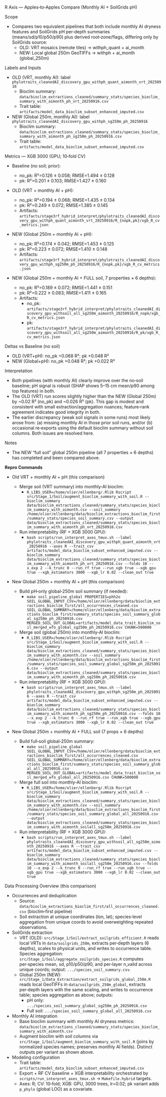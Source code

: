 R Axis — Apples‑to‑Apples Compare (Monthly AI + SoilGrids pH)

Scope
- Compares two equivalent pipelines that both include monthly AI dryness features and SoilGrids pH per‑depth summaries (means/sd/p10/p50/p90) plus derived root‑zone/flags, differing only by SoilGrids source:
  - OLD: VRT mosaics (remote tiles) → withph_quant + ai_month
  - NEW: Local global 250m GeoTIFFs → withph + ai_month (global_250m)

Labels and Inputs
- OLD (VRT, monthly AI): label `phylotraits_cleanedAI_discovery_gpu_withph_quant_aimonth_vrt_20250916`
  - Bioclim summary: `data/bioclim_extractions_cleaned/summary_stats/species_bioclim_summary_with_aimonth_ph_vrt_20250916.csv`
  - Trait table: `artifacts/model_data_bioclim_subset_enhanced_imputed.csv`
- NEW (Global 250m, monthly AI): label `phylotraits_cleanedAI_discovery_gpu_withph_sg250m_ph_20250916`
  - Bioclim summary: `data/bioclim_extractions_cleaned/summary_stats/species_bioclim_summary_with_aimonth_ph_sg250m_ph_20250916.csv`
  - Trait table: `artifacts/model_data_bioclim_subset_enhanced_imputed.csv`

Metrics — XGB 3000 (GPU; 10‑fold CV)
- Baseline (no soil; prior):
  - no_pk: R²=0.126 ± 0.058; RMSE=1.494 ± 0.128
  - pk:    R²=0.201 ± 0.103; RMSE=1.427 ± 0.160
- OLD (VRT + monthly AI + pH):
  - no_pk: R²=0.194 ± 0.068; RMSE=1.435 ± 0.134
  - pk:    R²=0.249 ± 0.072; RMSE=1.385 ± 0.145
  - Artifacts: `artifacts/stage3rf_hybrid_interpret/phylotraits_cleanedAI_discovery_gpu_withph_quant_aimonth_vrt_20250916/R_{nopk,pk}/xgb_R_cv_metrics.json`
- NEW (Global 250m + monthly AI + pH):
  - no_pk: R²=0.174 ± 0.042; RMSE=1.453 ± 0.125
  - pk:    R²=0.223 ± 0.072; RMSE=1.410 ± 0.148
  - Artifacts: `artifacts/stage3rf_hybrid_interpret/phylotraits_cleanedAI_discovery_gpu_withph_sg250m_ph_20250916/R_{nopk,pk}/xgb_R_cv_metrics.json`

- NEW (Global 250m + monthly AI + FULL soil, 7 properties × 6 depths):
  - no_pk: R²=0.189 ± 0.072; RMSE=1.441 ± 0.151
  - pk:    R²=0.222 ± 0.083; RMSE=1.411 ± 0.165
  - Artifacts:
    - no_pk: `artifacts/stage3rf_hybrid_interpret/phylotraits_cleanedAI_discovery_gpu_withsoil_all_sg250m_aimonth_20250916/R_nopk/xgb_R_cv_metrics.json`
    - pk:    `artifacts/stage3rf_hybrid_interpret/phylotraits_cleanedAI_discovery_gpu_withsoil_all_sg250m_aimonth_20250916/R_pk/xgb_R_cv_metrics.json`

Deltas vs Baseline (no soil)
- OLD (VRT+pH): no_pk +0.068 R²; pk +0.048 R²
- NEW (Global+pH): no_pk +0.048 R²; pk +0.022 R²

Interpretation
- Both pipelines (with monthly AI) clearly improve over the no‑soil baseline; pH signal is robust (SHAP shows 5–15 cm mean/p90 among top features) in both.
- The OLD (VRT) run scores slightly higher than the NEW (Global 250m) by ~0.02 R² (no_pk) and ~0.026 R² (pk). This gap is modest and consistent with small extraction/aggregation nuances; feature‑rank agreement indicates good integrity in both.
- The earlier discrepancy (weak soil signals in some runs) most likely arose from: (a) missing monthly AI in those prior soil runs, and/or (b) occasional re‑exports using the default bioclim summary without soil columns. Both issues are resolved here.

Notes
- The NEW “full soil” global 250m pipeline (all 7 properties × 6 depths) has completed and been compared above.

**Repro Commands**
- Old VRT + monthly AI + pH (this comparison)
  - Merge soil (VRT summary) into monthly‑AI bioclim:
    - `R_LIBS_USER=/home/olier/ellenberg/.Rlib Rscript src/Stage_1/Soil/augment_bioclim_summary_with_soil.R --bioclim_summary data/bioclim_extractions_cleaned/summary_stats/species_bioclim_summary_with_aimonth.csv --soil_summary /home/olier/ellenberg/data/bioclim_extractions_bioclim_first/summary_stats/species_soil_summary.csv --output data/bioclim_extractions_cleaned/summary_stats/species_bioclim_summary_with_aimonth_ph_vrt_20250916.csv`
  - Run interpretability (RF + XGB 3000 GPU):
    - `bash scripts/run_interpret_axes_tmux.sh --label phylotraits_cleanedAI_discovery_gpu_withph_quant_aimonth_vrt_20250916 --axes R --trait_csv artifacts/model_data_bioclim_subset_enhanced_imputed.csv --bioclim_summary data/bioclim_extractions_cleaned/summary_stats/species_bioclim_summary_with_aimonth_ph_vrt_20250916.csv --folds 10 --x_exp 2 --k_trunc 0 --run_rf true --run_xgb true --xgb_gpu true --xgb_estimators 3000 --xgb_lr 0.02 --clean_out true`
- New Global 250m + monthly AI + pH (this comparison)
  - Build pH‑only global‑250m soil summary (if needed):
    - `make soil_pipeline_global PROPERTIES=phh2o SOIL_GLOBAL_INPUT_CSV=/home/olier/ellenberg/data/bioclim_extractions_bioclim_first/all_occurrences_cleaned.csv SOIL_GLOBAL_SUMMARY=/home/olier/ellenberg/data/bioclim_extractions_bioclim_first/summary_stats/species_soil_summary_global_sg250m_ph_20250916.csv MERGED_SOIL_OUT_GLOBAL=artifacts/model_data_trait_bioclim_soil_merged_wfo_global_sg250m_ph_20250916.csv CHUNK=500000`
  - Merge soil (global 250m) into monthly‑AI bioclim:
    - `R_LIBS_USER=/home/olier/ellenberg/.Rlib Rscript src/Stage_1/Soil/augment_bioclim_summary_with_soil.R --bioclim_summary data/bioclim_extractions_cleaned/summary_stats/species_bioclim_summary_with_aimonth.csv --soil_summary /home/olier/ellenberg/data/bioclim_extractions_bioclim_first/summary_stats/species_soil_summary_global_sg250m_ph_20250916.csv --output data/bioclim_extractions_cleaned/summary_stats/species_bioclim_summary_with_aimonth_ph_sg250m_ph_20250916.csv`
  - Run interpretability (RF + XGB 3000 GPU):
    - `bash scripts/run_interpret_axes_tmux.sh --label phylotraits_cleanedAI_discovery_gpu_withph_sg250m_ph_20250916 --axes R --trait_csv artifacts/model_data_bioclim_subset_enhanced_imputed.csv --bioclim_summary data/bioclim_extractions_cleaned/summary_stats/species_bioclim_summary_with_aimonth_ph_sg250m_ph_20250916.csv --folds 10 --x_exp 2 --k_trunc 0 --run_rf true --run_xgb true --xgb_gpu true --xgb_estimators 3000 --xgb_lr 0.02 --clean_out true`

- New Global 250m + monthly AI + FULL soil (7 props × 6 depths)
  - Build full‑soil global‑250m summary:
    - `make soil_pipeline_global SOIL_GLOBAL_INPUT_CSV=/home/olier/ellenberg/data/bioclim_extractions_bioclim_first/all_occurrences_cleaned.csv SOIL_GLOBAL_SUMMARY=/home/olier/ellenberg/data/bioclim_extractions_bioclim_first/summary_stats/species_soil_summary_global_all_20250916.csv MERGED_SOIL_OUT_GLOBAL=artifacts/model_data_trait_bioclim_soil_merged_wfo_global_all_20250916.csv CHUNK=500000`
  - Merge full soil into monthly‑AI bioclim:
    - `R_LIBS_USER=/home/olier/ellenberg/.Rlib Rscript src/Stage_1/Soil/augment_bioclim_summary_with_soil.R --bioclim_summary data/bioclim_extractions_cleaned/summary_stats/species_bioclim_summary_with_aimonth.csv --soil_summary /home/olier/ellenberg/data/bioclim_extractions_bioclim_first/summary_stats/species_soil_summary_global_all_20250916.csv --output data/bioclim_extractions_cleaned/summary_stats/species_bioclim_summary_with_aimonth_soilall_sg250m_20250916.csv`
  - Run interpretability (RF + XGB 3000 GPU):
    - `bash scripts/run_interpret_axes_tmux.sh --label phylotraits_cleanedAI_discovery_gpu_withsoil_all_sg250m_aimonth_20250916 --axes R --trait_csv artifacts/model_data_bioclim_subset_enhanced_imputed.csv --bioclim_summary data/bioclim_extractions_cleaned/summary_stats/species_bioclim_summary_with_aimonth_soilall_sg250m_20250916.csv --folds 10 --x_exp 2 --k_trunc 0 --run_rf true --run_xgb true --xgb_gpu true --xgb_estimators 3000 --xgb_lr 0.02 --clean_out true`

Data Processing Overview (this comparison)
- Occurrences and deduplication
  - Source: `data/bioclim_extractions_bioclim_first/all_occurrences_cleaned.csv` (bioclim‑first pipeline)
  - Soil extraction at unique coordinates (lon, lat); species‑level aggregation from unique coords to avoid overweighting repeated observations.
- SoilGrids extraction
  - VRT (OLD): `src/Stage_1/Soil/extract_soilgrids_efficient.R` reads local VRTs in `data/soilgrids_250m`, extracts per‑depth layers (6 depths), scales to physical units, and writes to occurrence table. Species aggregation: `src/Stage_1/Soil/aggregate_soilgrids_species.R` computes per‑species mean, sd, p10/p50/p90, and per‑layer n_valid across unique coords; output: `.../species_soil_summary.csv`.
  - Global 250m (NEW): `src/Stage_1/Data_Extraction/extract_soilgrids_global_250m.R` reads local GeoTIFFs in `data/soilgrids_250m_global`, extracts per‑depth layers with the same scaling, and writes to occurrence table; species aggregation as above; outputs:
    - pH only: `.../species_soil_summary_global_sg250m_ph_20250916.csv`
    - Full soil: `.../species_soil_summary_global_all_20250916.csv`
- Monthly AI integration
  - Base bioclim summary with monthly AI dryness metrics: `data/bioclim_extractions_cleaned/summary_stats/species_bioclim_summary_with_aimonth.csv`
  - Augment bioclim with soil columns via `src/Stage_1/Soil/augment_bioclim_summary_with_soil.R` (joins by normalized species names; preserves monthly AI fields). Distinct outputs per variant as shown above.
- Modeling configuration
  - Trait table: `artifacts/model_data_bioclim_subset_enhanced_imputed.csv`
  - Export + RF CV baseline + XGB interpretability orchestrated by `scripts/run_interpret_axes_tmux.sh` → `Makefile.hybrid` targets.
  - Axes: R; CV: 10‑fold; XGB: GPU, 3000 trees, lr=0.02; pk variant adds `p_phylo` (global LOO) as a covariate.
